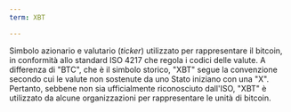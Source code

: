 ```yaml
---
term: XBT

---
```

Simbolo azionario e valutario (*ticker*) utilizzato per rappresentare il bitcoin, in conformità allo standard ISO 4217 che regola i codici delle valute. A differenza di "BTC", che è il simbolo storico, "XBT" segue la convenzione secondo cui le valute non sostenute da uno Stato iniziano con una "X". Pertanto, sebbene non sia ufficialmente riconosciuto dall'ISO, "XBT" è utilizzato da alcune organizzazioni per rappresentare le unità di bitcoin.